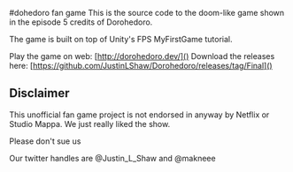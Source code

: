 #dohedoro fan game 
This is the source code to the doom-like game shown in the episode 5 credits of Dorohedoro.

The game is built on top of Unity's FPS MyFirstGame tutorial.

Play the game on web: [http://dorohedoro.dev/]()
Download the releases here: [https://github.com/JustinLShaw/Dorohedoro/releases/tag/Final]()

## Disclaimer
This unofficial fan game project is not endorsed in anyway by Netflix or Studio Mappa. We just really liked the show. 

Please don't sue us

Our twitter handles are @Justin_L_Shaw and @makneee

